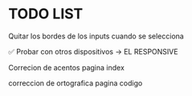 # TODO LIST

Quitar los bordes de los inputs cuando se selecciona

✅ Probar con otros dispositivos -> EL RESPONSIVE

Correcion de acentos pagina index

correccion de ortografica pagina codigo
